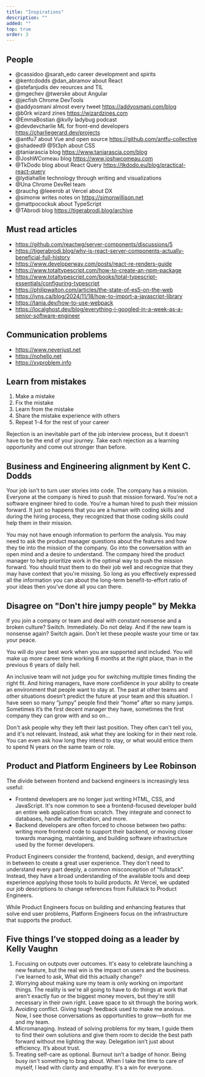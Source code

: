 ```yaml
---
title: "Inspirations"
description: ""
added: ""
top: true
order: 3
---
```


## People
- @cassidoo @sarah_edo career development and spirits
- @kentcdodds @dan_abramov about React
- @stefanjudis dev reources and TIL
- @mgechev @twerske about Angular
- @jecfish Chrome DevTools
- @addyosmani almost every tweet https://addyosmani.com/blog
- @b0rk wizard zines https://wizardzines.com
- @EmmaBostian @kvlly ladybug podcast
- @devdevcharlie ML for front-end developers https://charliegerard.dev/projects
- @antfu7 about Vue and open source https://github.com/antfu-collective
- @shadeed9 @5t3ph about CSS
- @taniarascia blog https://www.taniarascia.com/blog
- @JoshWComeau blog https://www.joshwcomeau.com
- @TkDodo blog about React Query https://tkdodo.eu/blog/practical-react-query
- @lydiahallie technology through writing and visualizations
- @Una Chrome DevRel team
- @rauchg @leeerob at Vercel about DX
- @simonw writes notes on https://simonwillison.net
- @mattpocockuk about TypeScript
- @TAbrodi blog https://tigerabrodi.blog/archive

## Must read articles
- https://github.com/reactwg/server-components/discussions/5
- https://tigerabrodi.blog/why-is-react-server-components-actually-beneficial-full-history
- https://www.developerway.com/posts/react-re-renders-guide
- https://www.totaltypescript.com/how-to-create-an-npm-package
- https://www.totaltypescript.com/books/total-typescript-essentials/configuring-typescript
- https://philipwalton.com/articles/the-state-of-es5-on-the-web
- https://jvns.ca/blog/2024/11/18/how-to-import-a-javascript-library
- https://tania.dev/how-to-use-webpack
- https://localghost.dev/blog/everything-i-googled-in-a-week-as-a-senior-software-engineer

## Communication problems
- https://www.neverjust.net
- https://nohello.net
- https://xyproblem.info

## Learn from mistakes
1. Make a mistake 
2. Fix the mistake 
3. Learn from the mistake 
4. Share the mistake experience with others 
5. Repeat 1-4 for the rest of your career

Rejection is an inevitable part of the job interview process, but it doesn't have to be the end of your journey. Take each rejection as a learning opportunity and come out stronger than before.

## Business and Engineering alignment by Kent C. Dodds
Your job isn't to turn user stories into code. The company has a mission. Everyone at the company is hired to push that mission forward. You're not a software engineer hired to code. You're a human hired to push their mission forward. It just so happens that you are a human with coding skills and during the hiring process, they recognized that those coding skills could help them in their mission.

You may not have enough information to perform the analysis. You may need to ask the product manager questions about the features and how they tie into the mission of the company. Go into the conversation with an open mind and a desire to understand. The company hired the product manager to help prioritize work in the optimal way to push the mission forward. You should trust them to do their job well and recognize that they may have context that you're missing. So long as you effectively expressed all the information you can about the long-term benefit-to-effort ratio of your ideas then you've done all you can there.

## Disagree on "Don't hire jumpy people" by Mekka
If you join a company or team and deal with constant nonsense and a broken culture? Switch. Immediately. Do not delay. And if the new team is nonsense again? Switch again. Don't let these people waste your time or tax your peace.

You will do your best work when you are supported and included. You will make up more career time working 6 months at the right place, than in the previous 6 years of daily hell.

An inclusive team will not judge you for switching multiple times finding the right fit. And hiring managers, have more confidence in your ability to create an environment that people want to stay at. The past at other teams and other situations doesn’t predict the future at your team and this situation. I have seen so many “jumpy” people find their “home” after so many jumps. Sometimes it’s the first decent manager they have, sometimes the first company they can grow with and so on...

Don't ask people why they left their last position. They often can't tell you, and it's not relevant. Instead, ask what they are looking for in their next role. You can even ask how long they intend to stay, or what would entice them to spend N years on the same team or role.

## Product and Platform Engineers by Lee Robinson
The divide between frontend and backend engineers is increasingly less useful:
- Frontend developers are no longer just writing HTML, CSS, and JavaScript. It's now common to see a frontend-focused developer build an entire web application from scratch. They integrate and connect to databases, handle authentication, and more.
- Backend developers are often forced to choose between two paths: writing more frontend code to support their backend, or moving closer towards managing, maintaining, and building software infrastructure used by the former developers.

Product Engineers consider the frontend, backend, design, and everything in between to create a great user experience. They don't need to understand every part deeply, a common misconception of "fullstack". Instead, they have a broad understanding of the available tools and deep experience applying those tools to build products. At Vercel, we updated our job descriptions to change references from Fullstack to Product Engineers.

While Product Engineers focus on building and enhancing features that solve end user problems, Platform Engineers focus on the infrastructure that supports the product.

## Five things I’ve stopped doing as a leader by Kelly Vaughn
1. Focusing on outputs over outcomes. It's easy to celebrate launching a new feature, but the real win is the impact on users and the business. I've learned to ask, What did this actually change?
2. Worrying about making sure my team is only working on important things. The reality is we're all going to have to do things at work that aren't exactly fun or the biggest money movers, but they're still necessary in their own right. Leave space to sit through the boring work.
3. Avoiding conflict. Giving tough feedback used to make me anxious. Now, I see those conversations as opportunities to grow—both for me and my team.
4. Micromanaging. Instead of solving problems for my team, I guide them to find their own solutions and give them room to decide the best path forward without me lighting the way. Delegation isn’t just about efficiency. It’s about trust.
5. Treating self-care as optional. Burnout isn’t a badge of honor. Being busy isn't something to brag about. When I take the time to care of myself, I lead with clarity and empathy. It's a win for everyone.